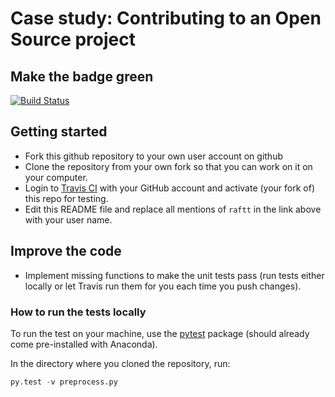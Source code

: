 # Case study: Contributing to an Open Source project

## Make the badge green

[![Build 
Status](https://travis-ci.org/raftt/2016-03-29-testing-exercise.svg?branch=master)](https://travis-ci.org/raftt/2016-03-29-testing-exercise)

## Getting started

* Fork this github repository to your own user account on github
* Clone the repository from your own fork so that you can work on it on your
  computer.
* Login to [Travis CI](https://travis-ci.org) with your GitHub account and activate (your fork of) this repo for testing.
* Edit this README file and replace all mentions of `raftt` in the link above with your user name.

## Improve the code
* Implement missing functions to make the unit tests pass (run tests either locally or let Travis run them for you each time you push changes).

### How to run the tests locally
To run the test on your machine, use the [pytest](http://pytest.org) package (should already come pre-installed with Anaconda).

In the directory where you cloned the repository, run:
```Python
py.test -v preprocess.py
```

